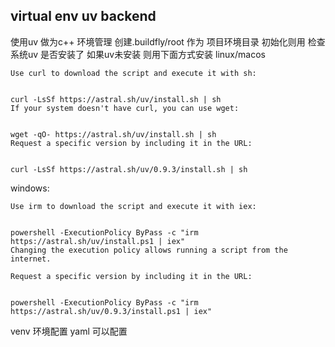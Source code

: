 ## virtual env uv backend
使用uv 做为c++ 环境管理
创建.buildfly/root 作为 项目环境目录
初始化则用 检查系统uv 是否安装了
如果uv未安装 则用下面方式安装
linux/macos
```
Use curl to download the script and execute it with sh:


curl -LsSf https://astral.sh/uv/install.sh | sh
If your system doesn't have curl, you can use wget:


wget -qO- https://astral.sh/uv/install.sh | sh
Request a specific version by including it in the URL:


curl -LsSf https://astral.sh/uv/0.9.3/install.sh | sh

```


windows:
```
Use irm to download the script and execute it with iex:


powershell -ExecutionPolicy ByPass -c "irm https://astral.sh/uv/install.ps1 | iex"
Changing the execution policy allows running a script from the internet.

Request a specific version by including it in the URL:


powershell -ExecutionPolicy ByPass -c "irm https://astral.sh/uv/0.9.3/install.ps1 | iex"
```

venv 环境配置 yaml 可以配置